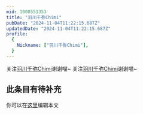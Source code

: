```yaml
---
mid: 1008551353
title: "羽川千弥Chimi"
pubDate: "2024-11-04T11:22:15.687Z"
updatedDate: "2024-11-04T11:22:15.687Z"
profile:
  {
    Nickname: ["羽川千弥Chimi"],
  }
---
```


关注[羽川千弥Chimi](https://space.bilibili.com/1008551353)谢谢喵~ 关注[羽川千弥Chimi](https://space.bilibili.com/1008551353)谢谢喵~

## 此条目有待补充
你可以在[这里](https://github.com/Yuhanawa/VTuber.ICU/edit/master/src/content/v/羽川千弥Chimi/index.md)编辑本文
